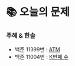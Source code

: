  # 📚 오늘의 문제

### 주혜 & 한솔
- 백준 11399번 : [ATM](https://www.acmicpc.net/problem/11399)
- 백준 11004번 : [K번째 수](https://www.acmicpc.net/problem/11004)

